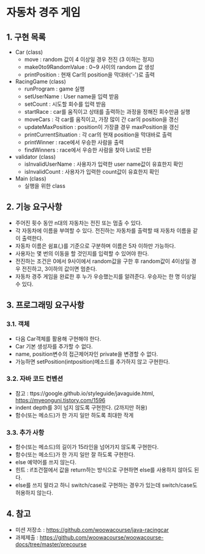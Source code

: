 # 자동차 경주 게임

## 1. 구현 목록
- Car (class)
  - move : random 값이 4 이상일 경우 전진 (3 이하는 정지)
  - make0to9RandomValue : 0~9 사이의 random 값 생성
  - printPosition : 현재 Car의 position을 막대바('-')로 출력
- RacingGame (class)
  - runProgram : game 실행
  - setUserName : User name을 입력 받음
  - setCount : 시도할 회수를 입력 받음
  - startRace : car를 움직이고 상태를 출력하는 과정을 정해진 회수만큼 실행
  - moveCars : 각 car를 움직이고, 가장 많이 간 car의 position을 갱신
  - updateMaxPosition : position이 가장클 경우 maxPosition을 갱신
  - printCurrentSituation : 각 car의 현재 position을 막대바로 출력
  - printWinner : race에서 우승한 사람을 출력
  - findWinners : race에서 우승한 사람을 찾아 List<Car>로 반환
- validator (class)
  - isInvalidUserName : 사용자가 입력한 user name값이 유효한지 확인
  - isInvalidCount : 사용자가 입력한 count값이 유효한지 확인
- Main (class)
  - 실행을 위한 class
  

## 2. 기능 요구사항
- 주어진 횟수 동안 n대의 자동차는 전진 또는 멈출 수 있다.
- 각 자동차에 이름을 부여할 수 있다. 전진하는 자동차를 출력할 때 자동차 이름을 같이 출력한다.
- 자동차 이름은 쉼표(,)를 기준으로 구분하며 이름은 5자 이하만 가능하다.
- 사용자는 몇 번의 이동을 할 것인지를 입력할 수 있어야 한다.
- 전진하는 조건은 0에서 9사이에서 random값을 구한 후 random값이 4이상일 경우 전진하고, 3이하의 값이면 멈춘다.
- 자동차 경주 게임을 완료한 후 누가 우승했는지를 알려준다. 우승자는 한 명 이상일 수 있다.

## 3. 프로그래밍 요구사항
### 3.1. 객체
- 다음 Car객체를 활용해 구현해야 한다.
- Car 기본 생성자를 추가할 수 없다.
- name, position변수의 접근제어자인 private을 변경할 수 없다.
- 가능하면 setPosition(intposition)메소드를 추가하지 않고 구현한다.
### 3.2. 자바 코드 컨벤션
- 참고 : ttps://google.github.io/styleguide/javaguide.html, https://myeonguni.tistory.com/1596
- indent depth를 3이 넘지 않도록 구현한다. (2까지만 허용)
- 함수(또는 메소드)가 한 가지 일만 하도록 최대한 작게
### 3.3. 추가 사항
- 함수(또는 메소드)의 길이가 15라인을 넘어가지 않도록 구현한다.
- 함수(또는 메소드)가 한 가지 일만 잘 하도록 구현한다.
- else 예약어를 쓰지 않는다.
- 힌트 : if조건절에서 값을 return하는 방식으로 구현하면 else를 사용하지 않아도 된다.
- else를 쓰지 말라고 하니 switch/case로 구현하는 경우가 있는데 switch/case도 허용하지 않는다.


## 4. 참고
- 미션 저장소 : https://github.com/woowacourse/java-racingcar
- 과제제출 : https://github.com/woowacourse/woowacourse-docs/tree/master/precourse
